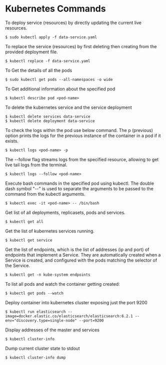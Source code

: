 # Kubernetes Commands

To deploy service (resources) by directly updating the current live resources.

    $ sudo kubectl apply -f data-service.yaml
    
To replace the service (resources) by first deleting then creating from the provided deployment file.

    $ kubectl replace -f data-service.yaml
    
To Get the details of all the pods

    $ sudo kubectl get pods --all-namespaces -o wide
    
To Get additional information about the specified pod

    $ kubectl describe pod <pod-name>

To delete the kubernetes service and the service deployment

    $ kubectl delete services data-service
    $ kubectl delete deployment data-service

To check the logs within the pod use below command. The p (previous) option prints the logs for the previous instance of the container in a pod if it exists.

    $ kubectl logs <pod-name> -p

The --follow flag streams logs from the specified resource, allowing to get live tail logs from the terminal.

    $ kubectl logs --follow <pod-name>

Execute bash commands in the specified pod using kubectl. The double dash symbol "--" is used to separate the arguments to be passed to the command from the kubectl arguments.

    $ kubectl exec -it <pod-name> -- /bin/bash
 
Get list of all deployments, replicasets, pods and services.

    $ kubectl get all

Get the list of kubernetes services running.

    $ kubectl get service

Get the list of endpoints, which is the list of addresses (ip and port) of endpoints that implement a Service.
They are automatically created when a Service is created, and configured with the pods matching the selector of the Service. 

    $ kubectl get -n kube-system endpoints

To list all pods and watch the container getting created:

    $ kubectl get pods --watch

Deploy container into kubernetes cluster exposing just the port 9200

    $ kubectl run elasticsearch --image=docker.elastic.co/elasticsearch/elasticsearch:6.2.1 --env="discovery.type=single-node" --port=9200

Display addresses of the master and services

    $ kubectl cluster-info

Dump current cluster state to stdout

    $ kubectl cluster-info dump
